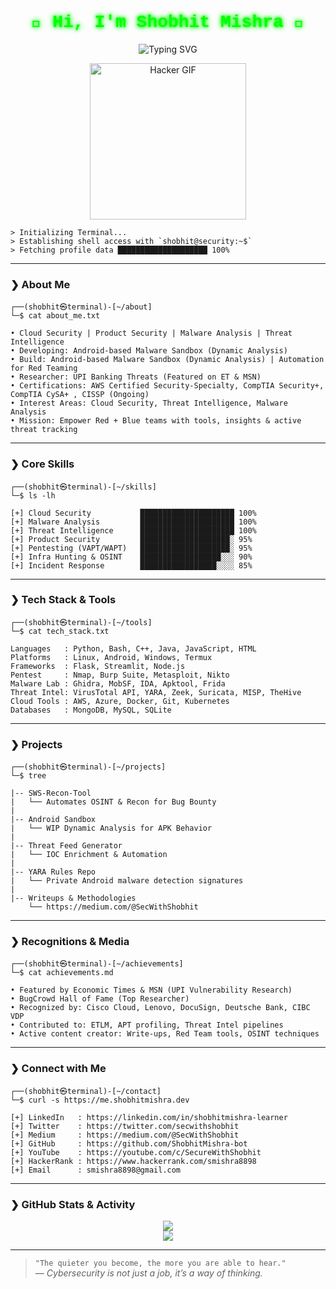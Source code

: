 <h1 align="center" style="color:#00ff00; font-family:'Courier New', monospace; text-shadow: 0 0 5px #00ff00, 0 0 10px #00ff00;">
  👾 Hi, I'm Shobhit Mishra 👾
</h1>

<p align="center">
  <img src="https://readme-typing-svg.demolab.com?font=Fira+Code&duration=3000&pause=1000&center=true&vCenter=true&width=435&lines=Cloud+Security+Engineer;Malware+Analysis+%7C+OffSec+Researcher;Threat+Intel+%7C+Bug+Bounty+Hunter;Product+Security+%7C+Infra+Hunter" alt="Typing SVG" />
</p>

<p align="center">
  <img src="https://media.giphy.com/media/MD0svLSDeudszrNrp0/giphy.gif?cid=ecf05e4774v10y2vf6jvm9c6yumgv4tnsl4pio7d0m21j3t6&ep=v1_gifs_search&rid=giphy.gif&ct=g" width="250" alt="Hacker GIF"/>
</p>

```
> Initializing Terminal...  
> Establishing shell access with `shobhit@security:~$`  
> Fetching profile data ████████████████████ 100%
```

---

### ❯ About Me

```
┌──(shobhit㉿terminal)-[~/about]
└─$ cat about_me.txt

• Cloud Security | Product Security | Malware Analysis | Threat Intelligence
• Developing: Android-based Malware Sandbox (Dynamic Analysis)
• Build: Android-based Malware Sandbox (Dynamic Analysis) | Automation for Red Teaming
• Researcher: UPI Banking Threats (Featured on ET & MSN)
• Certifications: AWS Certified Security-Specialty, CompTIA Security+, CompTIA CySA+ , CISSP (Ongoing)
• Interest Areas: Cloud Security, Threat Intelligence, Malware Analysis
• Mission: Empower Red + Blue teams with tools, insights & active threat tracking
```

---

### ❯ Core Skills

```
┌──(shobhit㉿terminal)-[~/skills]
└─$ ls -lh

[+] Cloud Security           █████████████████████ 100%  
[+] Malware Analysis         █████████████████████ 100%  
[+] Threat Intelligence      █████████████████████ 100%  
[+] Product Security         ████████████████████░ 95%  
[+] Pentesting (VAPT/WAPT)   ████████████████████░ 95%  
[+] Infra Hunting & OSINT    ██████████████████░░░ 90%  
[+] Incident Response        █████████████████░░░░ 85%  
```

---

### ❯ Tech Stack & Tools

```
┌──(shobhit㉿terminal)-[~/tools]
└─$ cat tech_stack.txt

Languages   : Python, Bash, C++, Java, JavaScript, HTML
Platforms   : Linux, Android, Windows, Termux
Frameworks  : Flask, Streamlit, Node.js
Pentest     : Nmap, Burp Suite, Metasploit, Nikto
Malware Lab : Ghidra, MobSF, IDA, Apktool, Frida
Threat Intel: VirusTotal API, YARA, Zeek, Suricata, MISP, TheHive
Cloud Tools : AWS, Azure, Docker, Git, Kubernetes
Databases   : MongoDB, MySQL, SQLite
```

---

### ❯ Projects

```
┌──(shobhit㉿terminal)-[~/projects]
└─$ tree

|-- SWS-Recon-Tool
|   └── Automates OSINT & Recon for Bug Bounty
|
|-- Android Sandbox
|   └── WIP Dynamic Analysis for APK Behavior
|
|-- Threat Feed Generator
|   └── IOC Enrichment & Automation
|
|-- YARA Rules Repo
|   └── Private Android malware detection signatures
|
|-- Writeups & Methodologies
    └── https://medium.com/@SecWithShobhit
```

---

### ❯ Recognitions & Media

```
┌──(shobhit㉿terminal)-[~/achievements]
└─$ cat achievements.md

• Featured by Economic Times & MSN (UPI Vulnerability Research)
• BugCrowd Hall of Fame (Top Researcher)
• Recognized by: Cisco Cloud, Lenovo, DocuSign, Deutsche Bank, CIBC VDP
• Contributed to: ETLM, APT profiling, Threat Intel pipelines
• Active content creator: Write-ups, Red Team tools, OSINT techniques
```

---

### ❯ Connect with Me

```
┌──(shobhit㉿terminal)-[~/contact]
└─$ curl -s https://me.shobhitmishra.dev

[+] LinkedIn   : https://linkedin.com/in/shobhitmishra-learner  
[+] Twitter    : https://twitter.com/secwithshobhit  
[+] Medium     : https://medium.com/@SecWithShobhit  
[+] GitHub     : https://github.com/ShobhitMishra-bot  
[+] YouTube    : https://youtube.com/c/SecureWithShobhit  
[+] HackerRank : https://www.hackerrank.com/smishra8898  
[+] Email      : smishra8898@gmail.com
```

---

### ❯ GitHub Stats & Activity

<p align="center">
  <img src="https://github-readme-stats.vercel.app/api?username=ShobhitMishra-bot&show_icons=true&theme=tokyonight" />
  <br/>
  <img src="https://github-readme-streak-stats.herokuapp.com/?user=ShobhitMishra-bot&theme=tokyonight"/>
</p>

---

> `"The quieter you become, the more you are able to hear."`  
> — *Cybersecurity is not just a job, it’s a way of thinking.*
